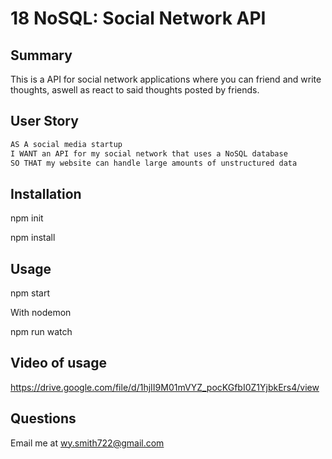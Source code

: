 # 18 NoSQL: Social Network API 

## Summary

This is a API for social network applications where you can friend and write thoughts, aswell as react to said thoughts posted by friends.

## User Story

```md
AS A social media startup
I WANT an API for my social network that uses a NoSQL database
SO THAT my website can handle large amounts of unstructured data
```

## Installation 

 npm init

 npm install

## Usage

 npm start

With nodemon 

 npm run watch

## Video of usage

https://drive.google.com/file/d/1hjII9M01mVYZ_pocKGfbI0Z1YjbkErs4/view

## Questions 

Email me at wy.smith722@gmail.com 
